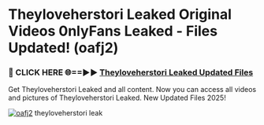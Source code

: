 # Theyloveherstori Leaked Original Videos 0nlyFans Leaked - Files Updated! (oafj2)

<h3>🔴 CLICK HERE 🌐==►► <a href="https://tinyurl.com/2jnfzry5" rel="nofollow">Theyloveherstori Leaked Updated Files</a></h3>

Get Theyloveherstori Leaked and all content. Now you can access all videos and pictures of Theyloveherstori Leaked. New Updated Files 2025!

[![oafj2](https://i.imgur.com/GyGTBgg.gif)](https://tinyurl.com/2jnfzry5)
theyloveherstori leak